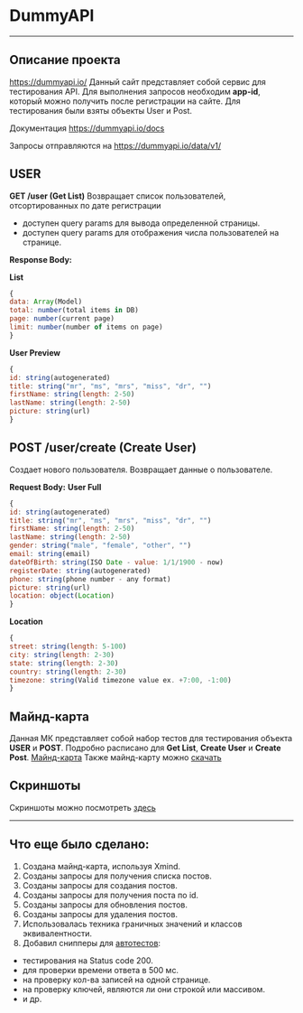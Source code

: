 # DummyAPI
____
## Описание проекта
https://dummyapi.io/ Данный сайт представляет собой сервис для тестирования API.
Для выполнения запросов необходим **app-id**, который можно получить после регистрации на сайте.
Для тестирования были взяты объекты User и Post.

Документация https://dummyapi.io/docs

Запросы отправляются на https://dummyapi.io/data/v1/

## USER
**GET /user (Get List)**
Возвращает список пользователей, отсортированных по дате регистрации
- доступен query params для вывода определенной страницы.
- доступен query params для отображения числа пользователей на странице.
  
**Response Body:**

**List**

```Javascript
{
data: Array(Model)
total: number(total items in DB)
page: number(current page)
limit: number(number of items on page)
}
```

**User Preview**
```Javascript
{
id: string(autogenerated)
title: string("mr", "ms", "mrs", "miss", "dr", "")
firstName: string(length: 2-50)
lastName: string(length: 2-50)
picture: string(url)
}
```

## POST /user/create (Create User)
Создает нового пользователя. Возвращает данные о пользователе.

**Request Body:**
**User Full**
```Javascript
{
id: string(autogenerated)
title: string("mr", "ms", "mrs", "miss", "dr", "")
firstName: string(length: 2-50)
lastName: string(length: 2-50)
gender: string("male", "female", "other", "")
email: string(email)
dateOfBirth: string(ISO Date - value: 1/1/1900 - now)
registerDate: string(autogenerated)
phone: string(phone number - any format)
picture: string(url)
location: object(Location)
}
```

**Location**
```Javascript
{
street: string(length: 5-100)
city: string(length: 2-30)
state: string(length: 2-30)
country: string(length: 2-30)
timezone: string(Valid timezone value ex. +7:00, -1:00)
}
```

## Майнд-карта
Данная МК представляет собой набор тестов для тестирования объекта **USER** и **POST**. Подробно расписано для **Get List**, **Create User** и **Create Post**.
[Майнд-карта](https://imgur.com/a/N54EPYN "MK")
Также майнд-карту можно [скачать](https://github.com/dmitrypetrovic/DummyAPI/blob/main/Mindmap.xmind)

## Скриншоты
Скриншоты можно посмотреть [здесь](https://drive.google.com/drive/folders/1AbBDmLJ2cis26q5i-dCCT65B24J8GT0v)

____
## Что еще было сделано:
1. Создана майнд-карта, используя Xmind.
2. Созданы запросы для получения списка постов.
3. Созданы запросы для создания постов.
4. Созданы запросы для получения поста по id.
5. Созданы запросы для обновления постов.
6. Созданы запросы для удаления постов.
7. Использовалась техника граничных значений и классов эквивалентности.
8. Добавил снипперы для [автотестов](https://github.com/dmitrypetrovic/DummyAPI/blob/main/%D0%90%D0%B2%D1%82%D0%BE%D1%82%D0%B5%D1%81%D1%82%D1%8B%20Post.postman_collection.json):
- тестирования на Status code 200.
- для проверки времени ответа в 500 мс.
- на проверку кол-ва записей на одной странице.
- на проверку ключей, являются ли они строкой или массивом.
- и др.
